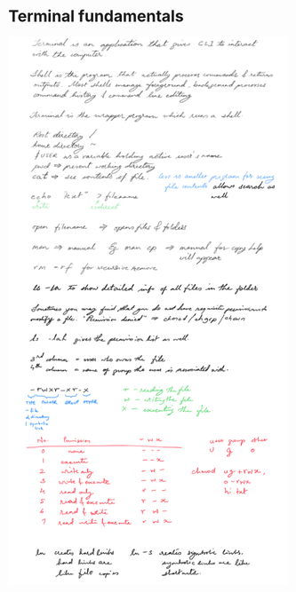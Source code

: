 # Terminal fundamentals

![Terminal fundamentals-1](../../assets/images/Terminal%20fundamentals-1.png)


